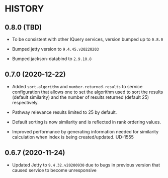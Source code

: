 HISTORY
========

0.8.0 (TBD)
-------------------

* To be consistent with other IQuery services, version bumped up to `0.8.0`

* Bumped jetty version to `9.4.45.v20220203`

* Bumped jackson-databind to `2.9.10.8`

0.7.0 (2020-12-22)
-------------------

* Added `sort.algorithm` and `number.returned.results` to service configuration that allows
  one to set the algorithm used to sort the results (default similarity) and the number of 
  results returned (default 25) respectively.

* Pathway relevance results limited to 25 by default.

* Default sorting is now similarity and is reflected in rank ordering values. 
  
* Improved performance by generating information needed for similarity calculation when
  index is being created/updated. UD-1555

0.6.7 (2020-11-24)
-------------------

* Updated Jetty to `9.4.32.v20200930` due to bugs in previous version that
  caused service to become unresponsive
